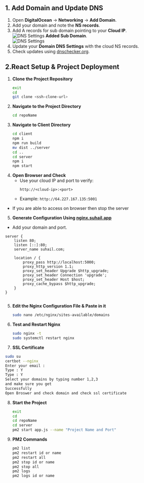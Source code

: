 
## 1. Add Domain and Update DNS

1. Open **DigitalOcean** → **Networking** → **Add Domain**.
2. Add your domain and note the **NS records**.
3. Add  A records for sub domain pointing to your **Cloud IP**.  
   ![DNS Settings](https://upload.suhail.app/uploads/fZdblZU.png)
   **Added Sub Domain**.  
   ![DNS Settings](https://upload.suhail.app/uploads/dwczxeA.png)
4. Update your **Domain DNS Settings** with the cloud NS records.
5. Check updates using [dnschecker.org](https://dnschecker.org).


## 2.React Setup & Project Deployment

1. **Clone the Project Repository**
   ```sh
   exit
   cd
   git clone <ssh-clone-url>
   ```
2. **Navigate to the Project Directory**
   ```sh
   cd repoName
   ```
3. **Navigate to Client Directory**
   ```sh
   cd client
   npm i 
   npm run build
   mv dist ../server
   cd ..
   cd server
   npm i
   npm start
   ```
6. **Open Browser and Check**
   - Use your cloud IP and port to verify:
     ```
     http://<cloud-ip>:<port>
     ```
   - Example: `http://64.227.167.135:5001`

-  If you are able to access on browser then stop the server 
   

  5. **Generate Configuration Using [nginx.suhail.app](https://nginx.suhail.app)**
   - Add your domain and port.

```nginx
server {
    listen 80;
    listen [::]:80;
    server_name suhail.com;

    location / {
        proxy_pass http://localhost:5000;
        proxy_http_version 1.1;
        proxy_set_header Upgrade $http_upgrade;
        proxy_set_header Connection 'upgrade';
        proxy_set_header Host $host;
        proxy_cache_bypass $http_upgrade;
    }
}


```


5. **Edit the Nginx Configuration File & Paste in it**
   ```sh
   sudo nano /etc/nginx/sites-available/domains
   ```

7. **Test and Restart Nginx**
   ```sh
   sudo nginx -t
   sudo systemctl restart nginx
   ```


10. **SSL Certificate**
   ```sh
   sudo su
   certbot --nginx
   Enter your email :
   Type : Y
   Type : Y
   Select your domains by typing number 1,2,3
   and make sure you get 
   Successfully 
   Open Broswer and check domain and check ssl certificate 


   ```


8. **Start the Project**
   ```sh
   exit
   cd
   cd repoName
   cd server
   pm2 start app.js --name "Project Name and Port"

   ```

9. **PM2 Commands**
   ```sh
   pm2 list 
   pm2 restart id or name
   pm2 restart all
   pm2 stop id or name 
   pm2 stop all
   pm2 logs 
   pm2 logs id or name

   ```
